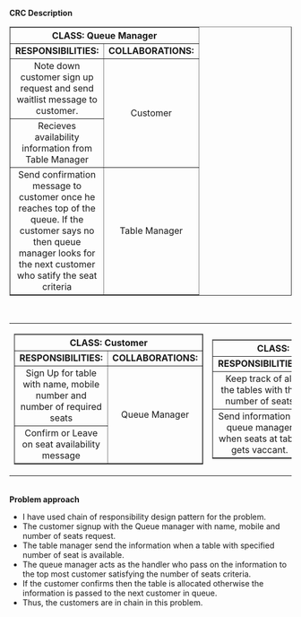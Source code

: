 <b>CRC Description </b>
<center>
   <table border="1" style="border-collapse: collapse;text-align: center;">
      <tr style="width:300px;">
         <th colspan="2">CLASS: Queue Manager</th>
      </tr>
      <tr style="width:300px;">
         <td style="width:150px;font-weight: bold;">RESPONSIBILITIES:</td>
         <td style="width:150px;font-weight: bold;">COLLABORATIONS:</td>
      </tr>
      <tr style="width:300px;">
         <td style="width:150px;">Note down customer sign up request and send waitlist message to customer.</td>
         <td rowspan="2"> Customer</td>
      </tr>
      <tr style="width:300px;">
         <td style="width:150px;">Recieves availability information from Table Manager</td>
      </tr>
      <tr style="width:300px;">
         <td style="width:150px;">Send confirmation message to customer once he reaches top of the queue. If the customer says no then queue manager looks for the next customer who satify the seat criteria</td>
         <td> Table Manager </td>
      </tr>
   </table>
   <br/>
   <table cellpadding="10" border = "0">
      <tr>
         <td>
            <table border="1" style="border-collapse: collapse;text-align: center;">
               <tr style="width:300px;">
                  <th colspan="2">CLASS: Customer</th>
               </tr>
               <tr style="width:300px;">
                  <td style="width:150px;font-weight: bold;">RESPONSIBILITIES:</td>
                  <td style="width:150px;font-weight: bold;">COLLABORATIONS:</td>
               </tr>
               <tr style="width:300px;">
                  <td style="width:150px;">Sign Up for table with name, mobile number and number of required seats</td>
                  <td rowspan="2"> Queue Manager</td>
               </tr>
               <tr style="width:300px;">
                  <td style="width:150px;">Confirm or Leave on seat availability message </td>
               </tr>
            </table>
         </td>
         <td>
            <table border="1" style="border-collapse: collapse;text-align: center;">
               <tr style="width:300px;">
                  <th colspan="2">CLASS: Table Manager</th>
               </tr>
               <tr style="width:300px;">
                  <td style="width:150px;font-weight: bold;">RESPONSIBILITIES:</td>
                  <td style="width:150px;font-weight: bold;">COLLABORATIONS:</td>
               </tr>
               <tr style="width:300px;">
                  <td style="width:150px;">Keep track of all the tables with the number of seats</td>
                  <td rowspan="2"> Queue Mananger</td>
               </tr>
               <tr style="width:300px;">
                  <td style="width:150px;">Send information to queue manager when seats at table gets vaccant.</td>
               </tr>
            </table>
         </td>
      </tr>
   </table>
</center>
<br/>
<b> Problem approach </b>
<ul>
   <li>I have used chain of responsibility design pattern for the problem.</li> 
   <li>The customer signup with the Queue manager with name, mobile and number of seats request.</li> 
   <li>The table manager send the information when a table with specified number of seat is available.</li> 
   <li>The queue manager acts as the handler who pass on the information to the top most customer satisfying the number of seats criteria.</li> 
   <li>If the customer confirms then the table is allocated otherwise the information is passed to the next customer in queue.</li>    <li>Thus, the customers are in chain in this problem.</li>
</ul>
